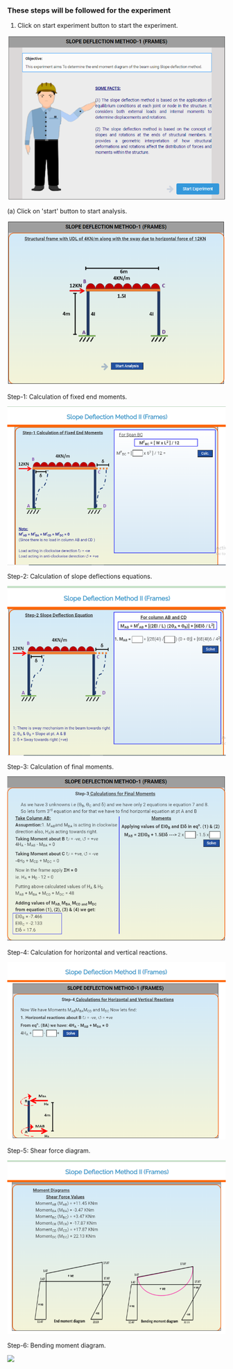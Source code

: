 ### These steps will be followed for the experiment


1. Click on start experiment button to start the experiment.

<img src="images/1a.png"/>

(a) Click on 'start' button to start analysis.

<img src="images/1b.png"/>

Step-1: Calculation of fixed end moments.

<img src="images/1.png"/>

Step-2: Calculation of slope deflections equations.

<img src="images/2.png"/>

Step-3: Calculation of final moments.

<img src="images/4.png"/>

Step-4: Calculation for horizontal and vertical reactions.

<img src="images/5.png"/>

Step-5: Shear force diagram.

<img src="images/6.png"/>

Step-6: Bending moment diagram.

<img src="images/7.png"/>



